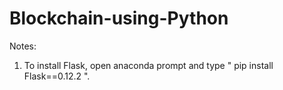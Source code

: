 # Blockchain-using-Python

Notes:
1) To install Flask, open anaconda prompt and type " pip install Flask==0.12.2 ".
